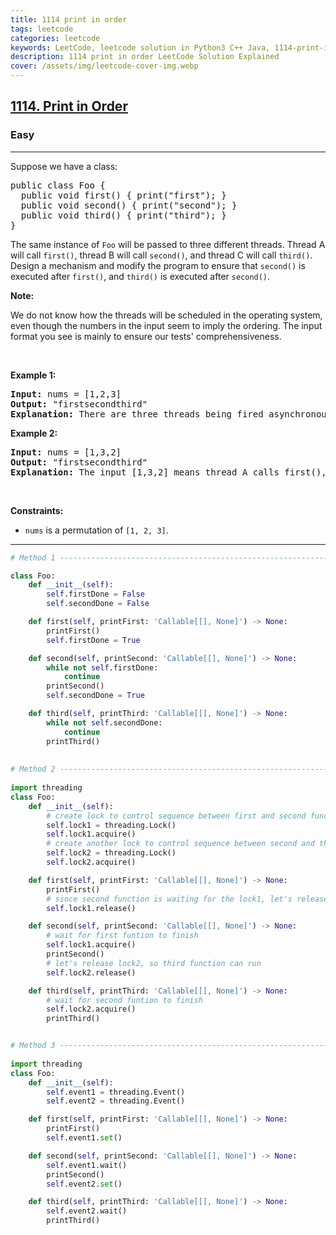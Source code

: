 ```yaml
---
title: 1114 print in order
tags: leetcode
categories: leetcode
keywords: LeetCode, leetcode solution in Python3 C++ Java, 1114-print-in-order solution
description: 1114 print in order LeetCode Solution Explained
cover: /assets/img/leetcode-cover-img.webp
---
```





<h2><a href="https://leetcode.com/problems/print-in-order/">1114. Print in Order</a></h2><h3>Easy</h3><hr><div><p>Suppose we have a class:</p>

<pre>public class Foo {
  public void first() { print("first"); }
  public void second() { print("second"); }
  public void third() { print("third"); }
}
</pre>

<p>The same instance of <code>Foo</code> will be passed to three different threads. Thread A will call <code>first()</code>, thread B will call <code>second()</code>, and thread C will call <code>third()</code>. Design a mechanism and modify the program to ensure that <code>second()</code> is executed after <code>first()</code>, and <code>third()</code> is executed after <code>second()</code>.</p>

<p><strong>Note:</strong></p>

<p>We do not know how the threads will be scheduled in the operating system, even though the numbers in the input seem to imply the ordering. The input format you see is mainly to ensure our tests' comprehensiveness.</p>

<p>&nbsp;</p>
<p><strong>Example 1:</strong></p>

<pre><strong>Input:</strong> nums = [1,2,3]
<strong>Output:</strong> "firstsecondthird"
<strong>Explanation:</strong> There are three threads being fired asynchronously. The input [1,2,3] means thread A calls first(), thread B calls second(), and thread C calls third(). "firstsecondthird" is the correct output.
</pre>

<p><strong>Example 2:</strong></p>

<pre><strong>Input:</strong> nums = [1,3,2]
<strong>Output:</strong> "firstsecondthird"
<strong>Explanation:</strong> The input [1,3,2] means thread A calls first(), thread B calls third(), and thread C calls second(). "firstsecondthird" is the correct output.
</pre>

<p>&nbsp;</p>
<p><strong>Constraints:</strong></p>

<ul>
	<li><code>nums</code> is a permutation of <code>[1, 2, 3]</code>.</li>
</ul>
</div>

---




```python
# Method 1 -------------------------------------------------------------------

class Foo:
    def __init__(self):
        self.firstDone = False
        self.secondDone = False

    def first(self, printFirst: 'Callable[[], None]') -> None:
        printFirst()
        self.firstDone = True

    def second(self, printSecond: 'Callable[[], None]') -> None:
        while not self.firstDone:
            continue
        printSecond()
        self.secondDone = True

    def third(self, printThird: 'Callable[[], None]') -> None:
        while not self.secondDone:
            continue
        printThird()
        
        
# Method 2 -------------------------------------------------------------------
        
import threading
class Foo:
    def __init__(self):
		# create lock to control sequence between first and second functions
        self.lock1 = threading.Lock()
        self.lock1.acquire()
		# create another lock to control sequence between second and third functions
        self.lock2 = threading.Lock()
        self.lock2.acquire()

    def first(self, printFirst: 'Callable[[], None]') -> None:
        printFirst()
		# since second function is waiting for the lock1, let's release it
        self.lock1.release()

    def second(self, printSecond: 'Callable[[], None]') -> None:
		# wait for first funtion to finish
        self.lock1.acquire()
        printSecond()
		# let's release lock2, so third function can run
        self.lock2.release()

    def third(self, printThird: 'Callable[[], None]') -> None:
		# wait for second funtion to finish
        self.lock2.acquire()
        printThird()


# Method 3 -------------------------------------------------------------------
        
import threading
class Foo:
    def __init__(self):
        self.event1 = threading.Event()
        self.event2 = threading.Event()

    def first(self, printFirst: 'Callable[[], None]') -> None:
        printFirst()
        self.event1.set()

    def second(self, printSecond: 'Callable[[], None]') -> None:
        self.event1.wait()
        printSecond()
        self.event2.set()

    def third(self, printThird: 'Callable[[], None]') -> None:
        self.event2.wait()
        printThird()

```
